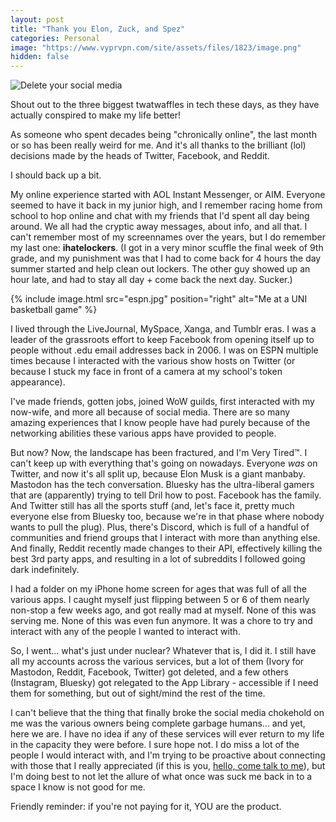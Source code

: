 ```yaml
---
layout: post
title: "Thank you Elon, Zuck, and Spez"
categories: Personal
image: "https://www.vyprvpn.com/site/assets/files/1823/image.png"
hidden: false
---
```


![Delete your social media][headerImg]

Shout out to the three biggest twatwaffles in tech these days, as they have actually conspired to make my life better!

<!-- more -->

As someone who spent decades being "chronically online", the last month or so has been really weird for me. And it's all thanks to the brilliant (lol) decisions made by the heads of Twitter, Facebook, and Reddit.

I should back up a bit.

My online experience started with AOL Instant Messenger, or AIM. Everyone seemed to have it back in my junior high, and I remember racing home from school to hop online and chat with my friends that I'd spent all day being around. We all had the cryptic away messages, about info, and all that. I can't remember most of my screennames over the years, but I do remember my last one: **ihatelockers**. (I got in a very minor scuffle the final week of 9th grade, and my punishment was that I had to come back for 4 hours the day summer started and help clean out lockers. The other guy showed up an hour late, and had to stay all day + come back the next day. Sucker.)

{% include image.html
  src="espn.jpg"
  position="right"
  alt="Me at a UNI basketball game"
%}

I lived through the LiveJournal, MySpace, Xanga, and Tumblr eras. I was a leader of the grassroots effort to keep Facebook from opening itself up to people without .edu email addresses back in 2006. I was on ESPN multiple times because I interacted with the various show hosts on Twitter (or because I stuck my face in front of a camera at my school's token appearance).

I've made friends, gotten jobs, joined WoW guilds, first interacted with my now-wife, and more all because of social media. There are so many amazing experiences that I know people have had purely because of the networking abilities these various apps have provided to people.

But now? Now, the landscape has been fractured, and I'm Very Tired™. I can't keep up with everything that's going on nowadays. Everyone *was* on Twitter, and now it's all split up, because Elon Musk is a giant manbaby. Mastodon has the tech conversation. Bluesky has the ultra-liberal gamers that are (apparently) trying to tell Dril how to post. Facebook has the family. And Twitter still has all the sports stuff (and, let's face it, pretty much everyone else from Bluesky too, because we're in that phase where nobody wants to pull the plug). Plus, there's Discord, which is full of a handful of communities and friend groups that I interact with more than anything else. And finally, Reddit recently made changes to their API, effectively killing the best 3rd party apps, and resulting in a lot of subreddits I followed going dark indefinitely.

I had a folder on my iPhone home screen for ages that was full of all the various apps. I caught myself just flipping between 5 or 6 of them nearly non-stop a few weeks ago, and got really mad at myself. None of this was serving me. None of this was even fun anymore. It was a chore to try and interact with any of the people I wanted to interact with.

So, I went... what's just under nuclear? Whatever that is, I did it. I still have all my accounts across the various services, but a lot of them (Ivory for Mastodon, Reddit, Facebook, Twitter) got deleted, and a few others (Instagram, Bluesky) got relegated to the App Library - accessible if I need them for something, but out of sight/mind the rest of the time.

I can't believe that the thing that finally broke the social media chokehold on me was the various owners being complete garbage humans... and yet, here we are. I have no idea if any of these services will ever return to my life in the capacity they were before. I sure hope not. I do miss a lot of the people I would interact with, and I'm trying to be proactive about connecting with those that I really appreciated (if this is you, [hello, come talk to me](/hello)), but I'm doing best to not let the allure of what once was suck me back in to a space I know is not good for me.

Friendly reminder: if you're not paying for it, YOU are the product.

[headerImg]: https://www.vyprvpn.com/site/assets/files/1823/image.png
